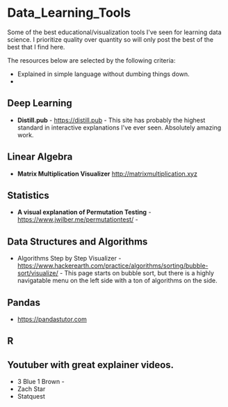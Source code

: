 # Data_Learning_Tools
Some of the best educational/visualization tools I've seen for learning data science.  I prioritize quality over quantity so will only post the best of the best that I find here. 

The resources below are selected by the following criteria:
* Explained in simple language without dumbing things down.
* 

## Deep Learning

* **Distill.pub** - https://distill.pub - This site has probably the highest standard in interactive explanations I've ever seen.  Absolutely amazing work.

## Linear Algebra

* **Matrix Multiplication Visualizer** http://matrixmultiplication.xyz

## Statistics
* **A visual explanation of Permutation Testing** - https://www.jwilber.me/permutationtest/ - 

## Data Structures and Algorithms
* Algorithms Step by Step Visualizer - https://www.hackerearth.com/practice/algorithms/sorting/bubble-sort/visualize/ - This page starts on bubble sort, but there is a highly navigatable menu on the left side with a ton of algorithms on the side.

## Pandas

* https://pandastutor.com

## R

## Youtuber with great explainer videos.

* 3 Blue 1 Brown - 
* Zach Star
* Statquest
